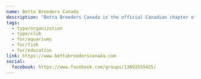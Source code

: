 ```yaml
---
name: Betta Breeders Canada
description: "Betta Breeders Canada is the official Canadian chapter of the International Betta Congress (IBC). The club is home to breeders, enthusiasts and pet owners alike, striving to educate the public about proper care, health and breeding practices for betta fish including show fish and wild species. Quarterly in-person meetings happen in and around the GTA, and the club co-hosts two sanctioned IBC shows per year."
tags:
  - type/organization
  - type/club
  - for/aquariums
  - for/fish
  - for/education
link: https://www.bettabreederscanada.com
social:
  facebook: https://www.facebook.com/groups/13892555425/
---
```

